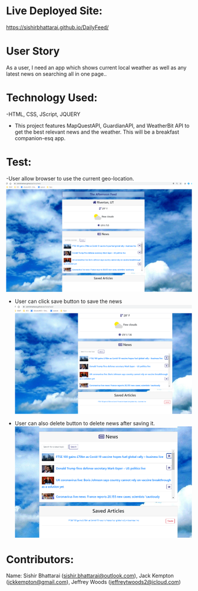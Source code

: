 # Live Deployed Site:

 https://sishirbhattarai.github.io/DailyFeed/

# User Story

As a user, I need an app which shows current local weather as well as any latest news on searching all in one page.. 

# Technology Used:
-HTML, CSS, JScript, JQUERY
- This project features MapQuestAPI, GuardianAPI, and WeatherBit API to get the best relevant news and the weather. This will be a breakfast companion-esq app.

# Test:
-User allow browser to use the current geo-location.
![](./assets/icons/Capture1.PNG)

- User can click save button to save the news
  ![](./assets/icons/Capture2.PNG)

- User can also delete button to delete news after saving it.
  ![](./assets/icons/Capture3.PNG)

# Contributors:

Name: Sishir Bhattarai (sishir.bhattarai@outlook.com), Jack Kempton (jckkempton@gmail.com), Jeffrey Woods (jeffreytwoods2@icloud.com)
